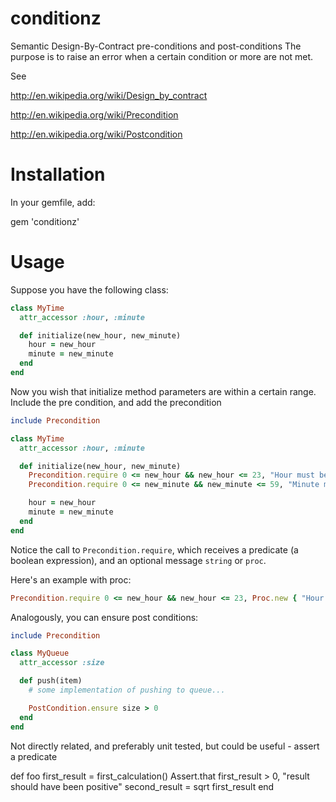 conditionz
===================

Semantic Design-By-Contract pre-conditions and post-conditions
The purpose is to raise an error when a certain condition or more are not met.

See

http://en.wikipedia.org/wiki/Design_by_contract

http://en.wikipedia.org/wiki/Precondition

http://en.wikipedia.org/wiki/Postcondition


# Installation

In your gemfile, add:

gem 'conditionz'

# Usage

Suppose you have the following class:

```ruby
class MyTime
  attr_accessor :hour, :minute

  def initialize(new_hour, new_minute)
    hour = new_hour
    minute = new_minute
  end
end
```

Now you wish that initialize method parameters are within a certain range.
Include the pre condition, and add the precondition

```ruby
include Precondition

class MyTime
  attr_accessor :hour, :minute

  def initialize(new_hour, new_minute)
    Precondition.require 0 <= new_hour && new_hour <= 23, "Hour must be between 0 and 23"
    Precondition.require 0 <= new_minute && new_minute <= 59, "Minute must be between 0 and 59"

    hour = new_hour
    minute = new_minute
  end
end
```

Notice the call to ```Precondition.require```, which receives a predicate (a boolean expression),
and an optional message ```string``` or ```proc```.

Here's an example with proc:
```ruby
Precondition.require 0 <= new_hour && new_hour <= 23, Proc.new { "Hour must be between 0 and 23 but got #{new_hour}" }
```

Analogously, you can ensure post conditions:

```ruby
include Precondition

class MyQueue
  attr_accessor :size

  def push(item)
    # some implementation of pushing to queue...

    PostCondition.ensure size > 0
  end
end
```


Not directly related, and preferably unit tested, but could be useful - assert a predicate

def foo
  first_result = first_calculation()
  Assert.that first_result > 0, "result should have been positive"
  second_result = sqrt first_result
end